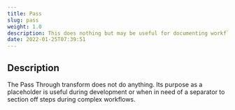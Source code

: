```yaml
---
title: Pass
slug: pass
weight: 1.0
description: This does nothing but may be useful for documenting workflows
date: 2022-01-25T07:39:51
---
```



## Description


The Pass Through transform does not do anything. Its purpose as a placeholder is useful during development or when in need of a separator to section off steps during complex workflows.

